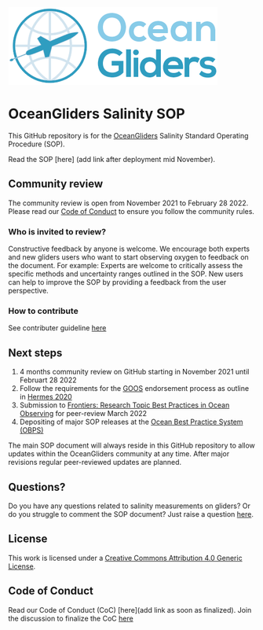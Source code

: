 ![oceangliders](images/logo-ocean-gliders.png)

# OceanGliders Salinity SOP

This GitHub repository is for the [OceanGliders](https://www.oceangliders.org) Salinity Standard Operating Procedure (SOP).

Read the SOP [here] (add link after deployment mid November). 

## Community review
The community review is open from November 2021 to February 28 2022.
Please read our [Code of Conduct](https://github.com/OceanGlidersCommunity/OG-format-user-manual/pull/23) to ensure you follow the community rules.

### Who is invited to review?
Constructive feedback by anyone is welcome. We encourage both experts and new gliders users who want to start observing oxygen to feedback on the document. For example: Experts are welcome to critically assess the specific methods and uncertainty ranges outlined in the SOP. New users can help to improve the SOP by providing a feedback from the user perspective. 

### How to contribute
See contributer guideline [here](https://github.com/OceanGlidersCommunity/Salinity_SOP/blob/main/CONTRIBUTING.md)

## Next steps
1) 4 months community review on GitHub starting in November 2021 until Februart 28 2022
2) Follow the requirements for the [GOOS](https://www.goosocean.org) endorsement process as outline in [Hermes 2020](http://dx.doi.org/10.25607/OBP-926)
3) Submission to [Frontiers: Research Topic Best Practices in Ocean Observing](https://www.frontiersin.org/research-topics/7173/best-practices-in-ocean-observing) for peer-review March 2022
4) Depositing of major SOP releases at the [Ocean Best Practice System (OBPS)](https://www.oceanbestpractices.org)

The main SOP document will always reside in this GitHub repository to allow updates within the OceanGliders community at any time. 
After major revisions regular peer-reviewed updates are planned.

## Questions?
Do you have any questions related to salinity measurements on gliders?
Or do you struggle to comment the SOP document? 
Just raise a question [here](https://github.com/OceanGlidersCommunity/Salinity_SOP/discussions).

## License
This work is licensed under a [Creative Commons Attribution 4.0 Generic License](https://creativecommons.org/licenses/by/4.0/).

## Code of Conduct
Read our Code of Conduct (CoC) [here](add link as soon as finalized). Join the discussion to finalize the CoC [here](https://github.com/OceanGlidersCommunity/OG-format-user-manual/pull/23)

